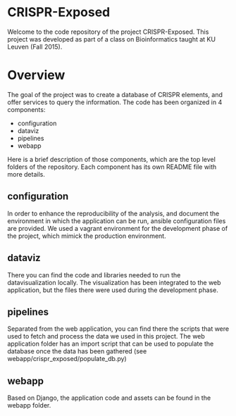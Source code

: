 # CRISPR-Exposed

Welcome to the code repository of the project CRISPR-Exposed. This project was developed as part of a class on Bioinformatics taught at KU Leuven (Fall 2015). 

# Overview

The goal of the project was to create a database of CRISPR elements, and offer services to query the information. The code has been organized in 4 components:

- configuration
- dataviz
- pipelines
- webapp

Here is a brief description of those components, which are the top level folders of the repository. Each component has its own README file with more details.

## configuration

In order to enhance the reproducibility of the analysis, and document the environment in which the application can be run, ansible configuration files are provided. We used a vagrant environment for the development phase of the project, which mimick the production environment.

## dataviz

There you can find the code and libraries needed to run the datavisualization locally. The visualization has been integrated to the web application, but the files there were used during the development phase.

## pipelines

Separated from the web application, you can find there the scripts that were used to fetch and process the data we used in this project. The web application folder has an import script that can be used to populate the database once the data has been gathered (see webapp/crispr_exposed/populate_db.py)

## webapp

Based on Django, the application code and assets can be found in the webapp folder. 
